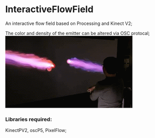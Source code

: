 # InteractiveFlowField
An interactive flow field based on Processing and Kinect V2;

The color and density of the emitter can be altered via OSC protocal;</br>
![image](1.gif)</br>
### Libraries required: </br>
KinectPV2, oscP5, PixelFlow;</br>
